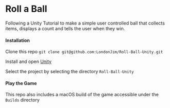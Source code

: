 # Roll a Ball

Following a Unity Tutorial to make a simple user controlled ball that collects items, displays a count and tells the user when they win.

#### Installation

Clone this repo
`git clone git@github.com:LondonJim/Roll-Ball-Unity.git`

Install and open [Unity](https://unity3d.com/)

Select the project by selecting the directory `Roll-Ball-Unity`

#### Play the Game

This repo also includes a macOS build of the game accessible under the `Builds` directory

